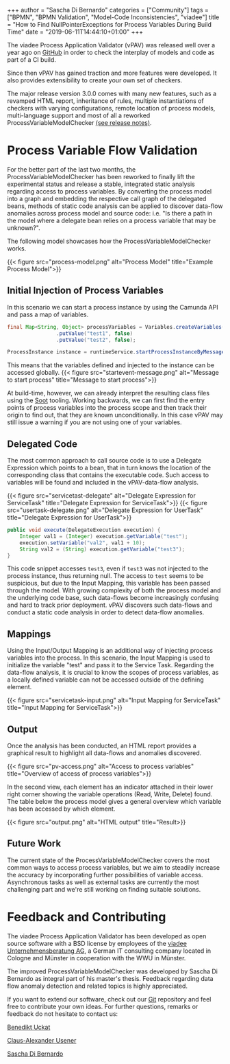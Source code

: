 +++
author = "Sascha Di Bernardo"
categories = ["Community"]
tags = ["BPMN", "BPMN Validation", "Model-Code Inconsistencies", "viadee"]
title = "How to Find NullPointerExceptions for Process Variables During Build Time"
date = "2019-06-11T14:44:10+01:00"
+++


The viadee Process Application Validator (vPAV) was released well over a year ago on [GitHub](https://github.com/viadee/vPAV) in order to check the interplay of models and code as part of a CI build.

Since then vPAV has gained traction and more features were developed. It also provides extensibility to create your own set of checkers.

The major release version 3.0.0 comes with many new features, such as a revamped HTML report, inheritance of rules, multiple instantiations of checkers with varying configurations, remote location of process models, multi-language support and most of all a reworked ProcessVariableModelChecker [(see release notes)](https://github.com/viadee/vPAV/blob/master/docs/ReleaseNotes.md).

# Process Variable Flow Validation
For the better part of the last two months, the ProcessVariableModelChecker has been reworked to finally lift the experimental status and release a stable, integrated static analysis regarding access to process variables. By converting the process model into a graph and embedding the respective call graph of the delegated beans, methods of static code analysis can be applied to discover data-flow anomalies across process model and source code: i.e. "Is there a path in the model where a delegate bean relies on a process variable that may be unknown?".

The following model showcases how the ProcessVariableModelChecker works.

{{< figure src="process-model.png" alt="Process Model" title="Example Process Model">}}

## Initial Injection of Process Variables
In this scenario we can start a process instance by using the Camunda API and pass a map of variables.

```java
final Map<String, Object> processVariables = Variables.createVariables()
                .putValue("test1", false)
                .putValue("test2", false);

ProcessInstance instance = runtimeService.startProcessInstanceByMessage("initMessage", processVariables);
```
This means that the variables defined and injected to the instance can be accessed globally.
{{< figure src="startevent-message.png" alt="Message to start process" title="Message to start process">}}

At build-time, however, we can already interpret the resulting class files using the [Soot](https://github.com/Sable/soot) tooling. Working backwards, we can first find the entry points of process variables into the process scope and then track their origin to find out, that they are known unconditionally. In this case vPAV may still issue a warning if you are not using one of your variables.

## Delegated Code
The most common approach to call source code is to use a Delegate Expression which points to a bean, that in turn knows the location of the corresponding class that contains the executable code. Such access to variables will be found and included in the vPAV-data-flow analysis.

{{< figure src="servicetast-delegate" alt="Delegate Expression for ServiceTask" title="Delegate Expression for ServiceTask">}}
{{< figure src="usertask-delegate.png" alt="Delegate Expression for UserTask" title="Delegate Expression for UserTask">}}
```java
public void execute(DelegateExecution execution) {
    Integer val1 = (Integer) execution.getVariable("test");
    execution.setVariable("val2", val1 + 10);
    String val2 = (String) execution.getVariable("test3");
}
```
This code snippet accesses ```test3```, even if ```test3``` was not injected to the process instance, thus returning null. The access to ```test``` seems to be suspicious, but due to the Input Mapping, this variable has been passed through the model. With growing complexity of both the process model and the underlying code base, such data-flows become increasingly confusing and hard to track prior deployment. vPAV discovers such data-flows and conduct a static code analysis in order to detect data-flow anomalies.

## Mappings
Using the Input/Output Mapping is an additional way of injecting process variables into the process. In this scenario, the Input Mapping is used to initialize the variable "test" and pass it to the Service Task. Regarding the data-flow analysis, it is crucial to know the scopes of process variables, as a locally defined variable can not be accessed outside of the defining element.

{{< figure src="servicetask-input.png" alt="Input Mapping for ServiceTask" title="Input Mapping for ServiceTask">}}

## Output
Once the analysis has been conducted, an HTML report provides a graphical result to highlight all data-flows and anomalies discovered. 

{{< figure src="pv-access.png" alt="Access to process variables" title="Overview of access of process variables">}}

In the second view, each element has an indicator attached in their lower right corner showing the variable operations (Read, Write, Delete) found. The table below the process model gives a general overview which variable has been accessed by which element.

{{< figure src="output.png" alt="HTML output" title="Result>}}

## Future Work
The current state of the ProcessVariableModelChecker covers the most common ways to access process variables, but we aim to steadily increase the accuracy by incorporating further possibilities of variable access. Asynchronous tasks as well as external tasks are currently the most challenging part and we're still working on finding suitable solutions.

# Feedback and Contributing
The viadee Process Application Validator has been developed as open source software with a BSD license by employees of the [viadee Unternehmensberatung AG](https://www.viadee.de/), a German IT consulting company located in Cologne and Münster in cooperation with the WWU in Münster.

The improved ProcessVariableModelChecker was developed by Sascha Di Bernardo as integral part of his master's thesis. Feedback regarding data flow anomaly detection and related topics is highly appreciated.

If you want to extend our software, check out our [Git](https://github.com/viadee/vPAV) repository and feel free to contribute your own ideas. For further 
questions, remarks or feedback do not hesitate to contact us:

[Benedikt Uckat](mailto:Benedikt.Uckat@viadee.de)

[Claus-Alexander Usener](mailto:Claus-Alexander.Usener@viadee.de)

[Sascha Di Bernardo](mailto:Sascha.Dibernardo@viadee.de)